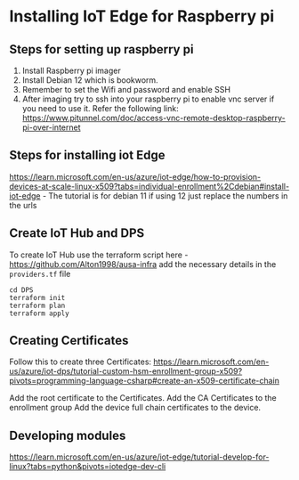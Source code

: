 # Installing IoT Edge for Raspberry pi
## Steps for setting up raspberry pi
1. Install Raspberry pi imager
2. Install Debian 12 which is bookworm.
3. Remember to set the Wifi and password and enable SSH
4. After imaging try to ssh into your raspberry pi to enable vnc server if you need to use it. Refer the following link: https://www.pitunnel.com/doc/access-vnc-remote-desktop-raspberry-pi-over-internet

## Steps for installing iot Edge
https://learn.microsoft.com/en-us/azure/iot-edge/how-to-provision-devices-at-scale-linux-x509?tabs=individual-enrollment%2Cdebian#install-iot-edge - The tutorial is for debian 11 if using 12 just replace the numbers in the urls

## Create IoT Hub and DPS 

To create IoT Hub use the terraform script here - https://github.com/Alton1998/ausa-infra add the necessary details in the `providers.tf` file
```
cd DPS
terraform init
terraform plan
terraform apply
```

## Creating Certificates

Follow this to create three Certificates: https://learn.microsoft.com/en-us/azure/iot-dps/tutorial-custom-hsm-enrollment-group-x509?pivots=programming-language-csharp#create-an-x509-certificate-chain

Add the root certificate to the Certificates.
Add the CA Certificates to the enrollment group
Add the device full chain certificates to the device.

## Developing modules
https://learn.microsoft.com/en-us/azure/iot-edge/tutorial-develop-for-linux?tabs=python&pivots=iotedge-dev-cli

